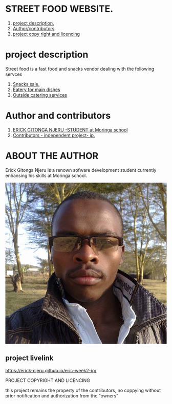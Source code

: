 # STREET FOOD WEBSITE.
1. [project description.]()
2. [Author/contributors]()
3. [project copy right and licencing]()


# project description 
Street food is a fast food and snacks vendor dealing with the following servces
1. [Snacks sale.](#)
2. [Eatery for main dishes ](#)
3. [Outside catering services]()


# Author and contributors 
1. [ERICK GITONGA NJERU -STUDENT at Moringa school]()
2. [Contributors - independent project- ip.]()

# ABOUT THE AUTHOR
Erick Gitonga Njeru is a renown sofware development student currently enhansing his skills at Moringa school.

![image](ERICK.jpg)

## project livelink
https://erick-njeru.github.io/eric-week2-ip/

PROJECT COPYRIGHT AND LICENCING

this project remains the property of the contributors, no coppying without prior notification and authorization from the "owners"